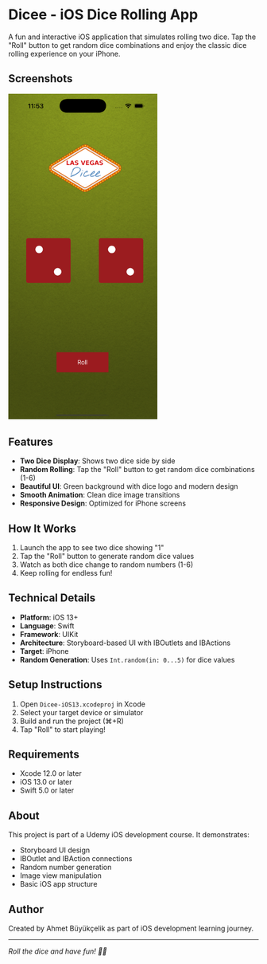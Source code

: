 # Dicee - iOS Dice Rolling App

A fun and interactive iOS application that simulates rolling two dice. Tap the "Roll" button to get random dice combinations and enjoy the classic dice rolling experience on your iPhone.

## Screenshots

<img src="./Screenshot.png" width="300" alt="App Screenshot">

## Features

- **Two Dice Display**: Shows two dice side by side
- **Random Rolling**: Tap the "Roll" button to get random dice combinations (1-6)
- **Beautiful UI**: Green background with dice logo and modern design
- **Smooth Animation**: Clean dice image transitions
- **Responsive Design**: Optimized for iPhone screens

## How It Works

1. Launch the app to see two dice showing "1"
2. Tap the "Roll" button to generate random dice values
3. Watch as both dice change to random numbers (1-6)
4. Keep rolling for endless fun!

## Technical Details

- **Platform**: iOS 13+
- **Language**: Swift
- **Framework**: UIKit
- **Architecture**: Storyboard-based UI with IBOutlets and IBActions
- **Target**: iPhone
- **Random Generation**: Uses `Int.random(in: 0...5)` for dice values


## Setup Instructions

1. Open `Dicee-iOS13.xcodeproj` in Xcode
2. Select your target device or simulator
3. Build and run the project (⌘+R)
4. Tap "Roll" to start playing!

## Requirements

- Xcode 12.0 or later
- iOS 13.0 or later
- Swift 5.0 or later

## About

This project is part of a Udemy iOS development course. It demonstrates:
- Storyboard UI design
- IBOutlet and IBAction connections
- Random number generation
- Image view manipulation
- Basic iOS app structure

## Author

Created by Ahmet Büyükçelik as part of iOS development learning journey.

---

*Roll the dice and have fun! 🎲🎲*
